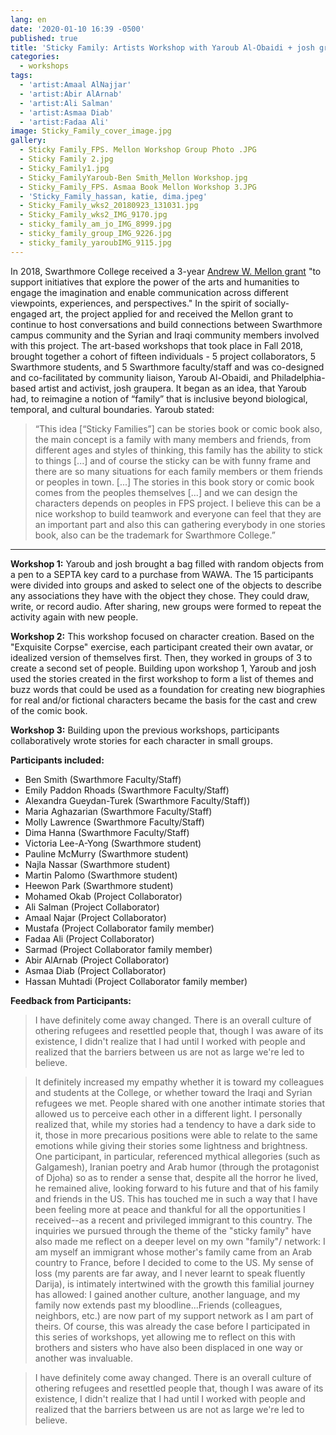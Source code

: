 ```yaml
---
lang: en
date: '2020-01-10 16:39 -0500'
published: true
title: 'Sticky Family: Artists Workshop with Yaroub Al-Obaidi + josh graupera'
categories:
  - workshops
tags:
  - 'artist:Amaal AlNajjar'
  - 'artist:Abir AlArnab'
  - 'artist:Ali Salman'
  - 'artist:Asmaa Diab'
  - 'artist:Fadaa Ali'
image: Sticky_Family_cover_image.jpg
gallery:
  - Sticky Family_FPS. Mellon Workshop Group Photo .JPG
  - Sticky Family 2.jpg
  - Sticky_Family1.jpg
  - Sticky_FamilyYaroub-Ben Smith_Mellon Workshop.jpg
  - Sticky_Family_FPS. Asmaa Book Mellon Workshop 3.JPG
  - 'Sticky_Family_hassan, katie, dima.jpeg'
  - Sticky_Family_wks2_20180923_131031.jpg
  - Sticky_Family_wks2_IMG_9170.jpg
  - sticky_family_am_jo_IMG_8999.jpg
  - sticky_family_group_IMG_9226.jpg
  - sticky_family_yaroubIMG_9115.jpg
---
```

In 2018, Swarthmore College received a 3-year [Andrew W. Mellon grant](https://www.swarthmore.edu/presidents-office/mellon-grant-arts-and-humanities) "to support initiatives that explore the power of the arts and humanities to engage the imagination and enable communication across different viewpoints, experiences, and perspectives." In the spirit of socially-engaged art, the project applied for and received the Mellon grant to continue to host conversations and build connections between Swarthmore campus community and the Syrian and Iraqi community members involved with this project. The art-based workshops that took place in Fall 2018, brought together a cohort of fifteen individuals - 5 project collaborators, 5 Swarthmore students, and 5 Swarthmore faculty/staff and was co-designed and co-facilitated by community liaison, Yaroub Al-Obaidi, and Philadelphia-based artist and activist, josh graupera. It began as an idea, that Yaroub had, to reimagine a notion of “family” that is inclusive beyond biological, temporal, and cultural boundaries. Yaroub stated: 
> “This idea [“Sticky Families”] can be stories book or comic book also, the main concept is a family with many members and friends, from different ages and styles of thinking, this family has the ability to stick to things [...] and of course the sticky can be with funny frame and there are so many situations for each family members or them friends or peoples in town. [...] The stories in this book story or comic book comes from the peoples themselves [...] and we can design the characters depends on peoples in FPS project. I believe this can be a nice workshop to build teamwork and everyone can feel that they are an important part and also this can gathering everybody in one stories book, also can be the trademark for Swarthmore College.”

<hr/>

**Workshop 1:**
Yaroub and josh brought a bag filled with random objects from a pen to a SEPTA key card to a purchase from WAWA. The 15 participants were divided into groups and asked to select one of the objects  to describe any associations they have with the object they chose. They could draw, write, or record audio. After sharing, new groups were formed to repeat the activity again with new people. 

**Workshop 2:** 
This workshop focused on character creation. Based on the "Exquisite Corpse" exercise, each participant created their own avatar, or idealized version of themselves first. Then, they worked in groups of 3 to create a second set of people. Building upon workshop 1, Yaroub and josh used the stories created in the first workshop to form a list of themes and buzz words that could be used as a foundation for creating new biographies for real and/or fictional characters became the basis for the cast and crew of the comic book.

**Workshop 3:**
Building upon the previous workshops, participants collaboratively wrote stories for each character in small groups. 

**Participants included:**
- Ben Smith (Swarthmore Faculty/Staff) 
- Emily Paddon Rhoads (Swarthmore Faculty/Staff) 
- Alexandra Gueydan-Turek (Swarthmore Faculty/Staff)) 
- Maria Aghazarian (Swarthmore Faculty/Staff) 
- Molly Lawrence (Swarthmore Faculty/Staff) 
- Dima Hanna (Swarthmore Faculty/Staff) 
- Victoria Lee-A-Yong (Swarthmore student)
- Pauline McMurry (Swarthmore student)
- Najla Nassar (Swarthmore student)
- Martin Palomo (Swarthmore student)
- Heewon Park (Swarthmore student) 
- Mohamed Okab (Project Collaborator)
- Ali Salman (Project Collaborator)  
- Amaal Najar (Project Collaborator)
- Mustafa (Project Collaborator family member)
- Fadaa Ali (Project Collaborator)
- Sarmad (Project Collaborator family member)
- Abir AlArnab (Project Collaborator)
- Asmaa Diab (Project Collaborator) 
- Hassan Muhtadi (Project Collaborator family member)

**Feedback from Participants:**
> I have definitely come away changed. There is an overall culture of othering refugees and resettled people that, though I was aware of its existence, I didn't realize that I had until I worked with people and realized that the barriers between us are not as large we're led to believe.

> It definitely increased my empathy whether it is toward my colleagues and students at the College, or whether toward the Iraqi and Syrian refugees we met. People shared with one another intimate stories that allowed us to perceive each other in a different light. I personally realized that, while my stories had a tendency to have a dark side to it, those in more precarious positions were able to relate to the same emotions while giving their stories some lightness and brightness. One participant, in particular, referenced mythical allegories (such as Galgamesh), Iranian poetry and Arab humor (through the protagonist of Djoha) so as to render a sense that, despite all the horror he lived, he remained alive, looking forward to his future and that of his family and friends in the US. This has touched me in such a way that I have been feeling more at peace and thankful for all the opportunities I received--as a recent and privileged immigrant to this country.
The inquiries we pursued through the theme of the "sticky family" have also made me reflect on a deeper level on my own "family"/ network: I am myself an immigrant whose mother's family came from an Arab country to France, before I decided to come to the US. My sense of loss (my parents are far away, and I never learnt to speak fluently Darija), is intimately intertwined with the growth this familial journey has allowed: I gained another culture, another language, and my family now extends past my bloodline...Friends (colleagues, neighbors, etc.) are now part of my support network as I am part of theirs. Of course, this was already the case before I participated in this series of workshops, yet allowing me to reflect on this with brothers and sisters who have also been displaced in one way or another was invaluable.

> I have definitely come away changed. There is an overall culture of othering refugees and resettled people that, though I was aware of its existence, I didn't realize that I had until I worked with people and realized that the barriers between us are not as large we're led to believe.


